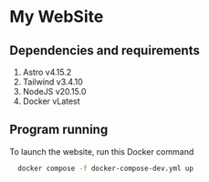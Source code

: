 # My WebSite

## Dependencies and requirements

1. Astro v4.15.2
2. Tailwind v3.4.10
3. NodeJS v20.15.0
4. Docker vLatest

## Program running
To launch the website, run this Docker command

``` sh
  docker compose -f docker-compose-dev.yml up
```
